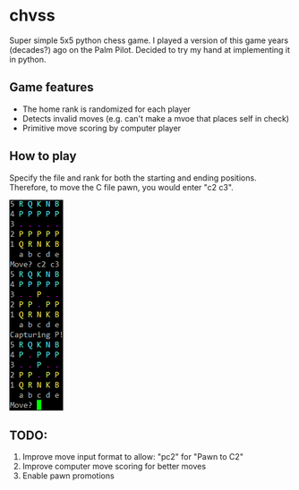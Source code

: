 # chvss
Super simple 5x5 python chess game. I played a version of this game years (decades?) ago on the Palm Pilot. Decided to try my hand at implementing it in python.

## Game features
* The home rank is randomized for each player
* Detects invalid moves (e.g. can't make a mvoe that places self in check)
* Primitive move scoring by computer player

## How to play
Specify the file and rank for both the starting and ending positions. Therefore, to move the C file pawn, you would enter "c2 c3".

![game screenshot](./chvss.png?raw=true)

## TODO:
1. Improve move input format to allow: "pc2" for "Pawn to C2"
2. Improve computer move scoring for better moves
3. Enable pawn promotions
